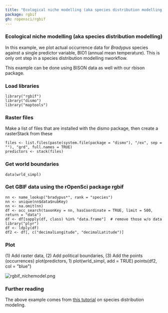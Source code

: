 ```yaml
---
title: "Ecological niche modelling (aka species distribution modelling)"
package: rgbif
gh: ropensci/rgbif
---
```


### Ecological niche modelling (aka species distribution modelling)

In this example, we plot actual occurrence data for *Bradypus* species
against a single predictor variable, BIO1 (annual mean temperature).
This is only ont step in a species distribution modelling nworkflow.

This example can be done using BISON data as well with our rbison
package.

### Load libraries

    library("rgbif")
    library("dismo")
    library("maptools")

### Raster files

Make a list of files that are installed with the dismo package, then
create a rasterStack from these

    files <- list.files(paste(system.file(package = "dismo"), "/ex", sep = ""), "grd", full.names = TRUE)
    predictors <- stack(files)

### Get world boundaries

    data(wrld_simpl)

### Get GBIF data using the rOpenSci package rgbif

    nn <- name_lookup("bradypus*", rank = "species")
    nn <- unique(nn$data$nubKey)
    nn <- na.omit(nn)
    df <- occ_search(taxonKey = nn, hasCoordinate = TRUE, limit = 500, return = "data")
    df <- df[sapply(df, class) %in% "data.frame"]  # remove those w/o data
    library("plyr")
    df <- ldply(df)
    df2 <- df[, c("decimalLongitude", "decimalLatitude")]

### Plot

\(1) Add raster data, (2) Add political boundaries, (3) Add the points
(occurrences)
    plot(predictors, 1)
    plot(wrld_simpl, add = TRUE)
    points(df2, col = "blue")

![rgbif_nichemodel.png](/img/usecases-images/rgbif_nichemodel.png)

### Further reading

The above example comes from [this
tutorial](https://cran.r-project.org/web/packages/dismo/vignettes/sdm.pdf)
on species distribution modeling.
